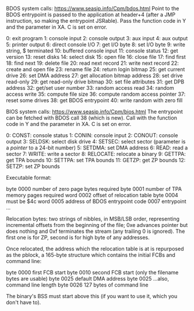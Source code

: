 BDOS system calls: https://www.seasip.info/Cpm/bdos.html
Point to the BDOS entrypoint is passed to the application at header+4 (after a
JMP instruction, so making the entrypoint JSRable). Pass the function code in Y
and the parameter in XA. C is set on error.

0: exit program
1: console input
2: console output
3: aux input
4: aux output
5: printer output
6: direct console I/O
7: get I/O byte
8: set I/O byte
9: write string, $ terminated
10: buffered console input
11: console status
12: get version
13: reset disks
14: select disk
15: open file
16: close file
17: find first
18: find next
19: delete file
20: read next record
21: write next record
22: create and open file
23: rename file
24: return login bitmap
25: get current drive
26: set DMA address
27: get allocation bitmap address
28: set drive read-only
29: get read-only drive bitmap
30: set file attributes
31: get DPB address
32: get/set user number
33: random access read
34: random access write
35: compute file size
36: compute random access pointer
37: reset some drives
38: get BDOS entrypoint
40: write random with zero fill

BIOS system calls: https://www.seasip.info/Cpm/bios.html The entrypoint can be
fetched with BDOS call 38 (which is new).  Call with the function code in Y and
the parameter in XA. C is set on error.

0: CONST: console status
1: CONIN: console input
2: CONOUT: console output
3: SELDSK: select disk drive
4: SETSEC: select sector (parameter is a _pointer_ to a 24-bit number)
5: SETDMA: set DMA address
6: READ: read a sector
7: WRITE: write a sector
8: RELOCATE: relocate a binary
9: GETTPA: get TPA bounds
10: SETTPA: set TPA bounds
11: GETZP: get ZP bounds
12: SETZP: set ZP bounds

Executable format:

byte 0000 number of zero page bytes required
byte 0001 number of TPA memory pages required
word 0002 offset of relocation table
byte 0004 must be $4c
word 0005 address of BDOS entrypoint
code 0007 entrypoint
...

Relocation bytes: two strings of nibbles, in MSB/LSB order, representing
incremental offsets from the beginning of the file; 0xe advances pointer but
does nothing and 0xf terminates the stream (any trailing 0 is ignored). The
first one is for ZP, second is for high byte of any addresses.

Once relocated, the address which the relocation table is at is repurposed as
the pblock, a 165-byte structure which contains the initial FCBs and command
line:

byte 0000 first FCB start
byte 0010 second FCB start (only the filename bytes are usable)
byte 0025 default DMA address
byte 0025 ...also, command line length
byte 0026 127 bytes of command line

The binary's BSS must start above this (if you want to use it, which you don't
have to).

